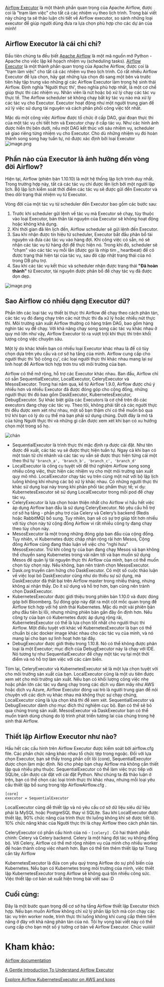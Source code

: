 [Airflow Executor](https://airflow.apache.org/docs/apache-airflow/stable/executor/index.html) là một thành phần quan trọng của Apache Airflow, được coi là "trạm làm việc" cho tất cả các nhiệm vụ theo lịch trình. Trong bài viết này chúng ta sẽ thảo luận chi tiết về Airflow executor, so sánh những loại executor để giúp người dùng đưa ra lựa chọn phù hợp cho các dự án của mình!
## Airflow Executor là cái chi chi?
Đầu tiên chúng ta đều biết [Apache Airflow](https://airflow.apache.org/) là một mã nguồn mở Python - Apache cho việc lập kế hoạch nhiệm vụ (scheduling tasks). [Airflow Executor](https://airflow.apache.org/docs/apache-airflow/stable/executor/index.html) là một thành phần quan trọng của Apache Airflow, được coi là "trạm làm việc" cho tất cả các nhiệm vụ theo lịch trình. Có rất nhiều Airflow Executor để lựa chọn, hãy gạt những lựa chọn đó sang một bên và trước tiên hãy tập trung vào những gì các Airflow Executor làm trong hệ sinh thái Airflow. Định nghĩa 'Người thực thi', theo nghĩa phù hợp nhất, là một cơ chế giúp thực thi các nhiệm vụ. Nhân viên là nút hoặc bộ xử lý chạy các tác vụ thực tế. The Airflow scheduler sẽ không chạy bất kỳ tác vụ nào mà xử lý các tác vụ cho Executor. Executor hoạt động như một người trung gian để xử lý việc sử dụng tài nguyên và cách phân phối công việc tốt nhất.

Mặc dù một công việc Airflow được tổ chức ở cấp DAG, giai đoạn thực thi của một tác vụ chi tiết hơn và Executor chạy ở cấp tác vụ. Như các hình ảnh được hiển thị bên dưới, nếu một DAG kết thúc với sáu nhiệm vụ, scheduler sẽ giao riêng từng nhiệm vụ cho Executor. Cho dù những nhiệm vụ đó hoàn thành song song hay tuần tự, nó được xác định bởi loại Executor
![image.png](https://images.viblo.asia/1e63c437-898a-439d-b0a8-8060c8974bc4.png)
## Phần nào của Executor là ảnh hưởng đến vòng đời Airflow?
Hiện tại, Airflow (phiên bản 1.10.10) là một hệ thống lập lịch trình duy nhất. Trong trường hợp này, tất cả các tác vụ chỉ được lên lịch bởi một người lập lịch. Bộ lập lịch kiểm soát thời điểm các tác vụ sẽ được gửi đến Executor và theo dõi trạng thái nhiệm vụ từ Executor. 

Vòng đời của một tác vụ từ scheduler đến Executor bao gồm các bước sau:
1. Trước khi scheduler gửi lệnh về tác vụ mà Executor sẽ chạy, tùy thuộc vào loại Executor, bản thân tài nguyên của Executor sẽ không hoạt động hoặc không khả dụng.
2. Khi thời gian đã lên lịch đến, Airflow scheduler sẽ gửi lệnh đến Executor.
3. Sau khi nhận được tín hiệu từ scheduler, Executor bắt đầu phân bổ tài nguyên và đưa các tác vụ vào hàng đợi. Khi công việc có sẵn, nó sẽ nhận các tác vụ từ hàng đợi để thực hiện nó. Trong khi đó, scheduler sẽ "chạm" vào các tác vụ mỗi lần (được gọi là nhịp tim _ heartbeat) để có được trạng thái hiện tại của tác vụ, sau đó cập nhật trạng thái của nó trong DB phụ trợ.
4. Sau khi các tác vụ kết thúc và scheduler nhận được trạng thái **"Đã hoàn thành"** từ Executor, tài nguyên được phân bổ để chạy tác vụ đã được dọn dẹp.

![image.png](https://images.viblo.asia/6cd834b5-8fac-4b83-9ac7-02e40b210a65.png)

## Sao Airflow có nhiều dạng Executor dữ?
Phần lớn các loại tác vụ thiết bị thực thi Airflow để chạy theo cách phân tán, các tác vụ đó đang chạy trên các nút thực thi đa xử lý hoặc nhiều nút thực thi. Môi trường sản xuất Airflow thường có hàng trăm DAG, bao gồm hàng nghìn tác vụ để chạy. Với khả năng chạy song song các tác vụ khác nhau ở quy mô lớn như vậy, Airflow Executor tỏ ra vượt trội khi thực thi trên khối lượng công việc chuyên sâu.

Một lý do khác khiến bạn có nhiều loại Executor khác nhau là để có tùy chọn dựa trên yêu cầu và cơ sở hạ tầng của mình. Airflow cung cấp cho người thực thi 'bộ công cụ', các loại người thực thi khác nhau mang lại sự linh hoạt để Airflow tích hợp trơn tru với môi trường của bạn.

Airflow có thể mở rộng, hỗ trợ các Executor khác nhau. Ban đầu, Airflow chỉ có sẵn SequentialExecutor, LocalExecutor, CeleryExecutor và MesosExecutor. Trong hai năm qua, kể từ Airflow 1.9.0, Airflow được chú ý nhiều hơn và nhiều Executor đã được đóng góp cho cộng đồng, những người thực thi đó bao gồm DaskExecutor, KubernetesExecutor, DebugExecutor.  Sự khác biệt giữa các Executors là cơ chế trên đó các executors đang chạy các tác vụ. Theo tôi, không phải tất cả các người thực thi đều được xem xét như nhau, một số bạn thậm chí có thể muốn bỏ qua trừ khi bạn có lý do cụ thể mà bạn phải sử dụng chúng. Dưới đây là mô tả của từng Người thực thi và những gì cần được xem xét khi bạn có xu hướng chọn một trong số họ.

![chán](https://images.viblo.asia/fb52bf95-4f7b-4713-b1d4-59d1d049b6de.png)

- SequentialExecutor là trình thực thi mặc định ra được cài đặt. Như tên được đề xuất, các tác vụ sẽ được thực hiện tuần tự. Ngay cả khi bạn có một toán tử chi nhánh và các tác vụ vẫn sẽ được thực hiện từng cái một theo thứ tự ` 'branch_a', 'branch_b', 'branch_c', 'branch_d' `
- LocalExecutor là công cụ tuyệt vời để thử nghiệm Airflow song song nhiều công việc, thực hiện các nhiệm vụ cho một môi trường sản xuất quy mô nhỏ. LocalExecutor chạy tác vụ trên cùng một nút với bộ lập lịch luồng không khí nhưng các bộ xử lý khác nhau. Có những người thực thi khác sử dụng loại này trong khi phân phối tác phẩm thực tế; ví dụ: KubernetesExecutor sẽ sử dụng LocalExecutor trong mỗi pod để chạy tác vụ.
- CeleryExecutor là lựa chọn hoàn thiện nhất cho Airflow vì hầu hết việc áp dụng Airflow ban đầu là sử dụng CeleryExecutor. Nó yêu cầu hỗ trợ cơ sở hạ tầng - phần phụ trợ của Celery và Celery’s backend (Redis hoặc RabbitMQ) bổ sung. Tuy nhiên, bạn sẽ có sự trợ giúp tốt hơn nhiều với tùy chọn này từ cộng đồng Airflow vì rất nhiều công ty đang chạy theo tùy chọn này.
- MesosExecutor là một trong những đóng góp ban đầu của cộng đồng. Tuy nhiên, vì Kubernetes được chấp nhận rộng rãi hơn Mesos, Cộng đồng Airflow cũng đang thảo luận về việc cho "nghỉ hưu" MesosExecutor. Trừ khi công ty của bạn đang chạy Mesos và bạn không thể chuyển sang Kubernetes trong vài năm tới và bạn muốn sử dụng Mesos để quản lý tài nguyên thực thi Airflow của mình, bạn có thể muốn chọn tùy chọn này. Nếu không, bạn nên tránh chọn MesosExecutor.
- Dask.org truyền cảm hứng cho DaskExecutor. Có một số cuộc thảo luận về việc loại bỏ DaskExecutor cũng như do thiếu sự sử dụng, mà DaskExecutor đã thất bại trên Airflow master trong nhiều tháng, nhưng không ai nhận thấy. Do ít sử dụng và hỗ trợ hơn, bạn cũng nên tránh chọn DaskExecutor.
- KubernetesExecutor được giới thiệu trong phiên bản 1.10.0 và được đóng góp bởi Bloomberg. Sự đóng góp này đặt ra một cột mốc quan trọng để Airflow tích hợp với hệ sinh thái Kubernetes. Mặc dù một vài phiên bản phụ đầu tiên bị lỗi, nhưng những phiên bản gần đây ổn định hơn. Nếu công ty của bạn có Kubernetes được áp dụng rộng rãi, KubernetesExecutor có thể là lựa chọn tốt nhất cho người thực thi Airflow. Một điều tuyệt vời khác về KubernetesExecutor là bạn có thể chuẩn bị các docker image khác nhau cho các tác vụ của mình, và nó mang lại cho bạn sự linh hoạt hơn tại đây. 
- DebugExecutor được giới thiệu trong 1.10.8. Nó có thể không được phân loại là một Executor; mục đích của DebugExecutor này là chạy với IDE. Nó tương tự như SequentialExecutor để chạy một tác vụ tại một thời điểm và nó hỗ trợ làm việc với các cảm biến.

Tóm lại, CeleryExecutor và KubernetesExecutor sẽ là một lựa chọn tuyệt vời cho môi trường sản xuất của bạn. LocalExecutor cũng là một ưu tiên được xem xét cho môi trường sản xuất. Nếu bạn có khối lượng công việc nhẹ hoặc phần lớn các tác vụ đang chạy trong các dịch vụ đám mây như AWS hoặc dịch vụ Azure, Airflow Executor đóng vai trò là người trung gian để nói chuyện với các dịch vụ khác nhau mà không thực sự chạy chúng, LocalExecutor cũng là lựa chọn khả thi để xem xét. SequentialExecutor và DebugExecutor dành cho mục đích thử nghiệm cục bộ. Bạn có thể sẽ bỏ qua chúng trong sản xuất. MesosExecutor và DaskExecutor bạn có thể muốn tránh dùng chúng do lộ trình phát triển tương lai của chúng trong hệ sinh thái Airflow.

## Thiết lập Airflow Executor như nào?
Hầu hết các cấu hình trên Airflow Executor được kiểm soát bởi airflow.cfg file. Các phần chức năng khác nhau tổ chức tệp trong ngoặc. Đối với lựa chọn Executor, bạn sẽ thấy trong phần cốt lõi (core), SequentialExecutor được chọn làm mặc định. Nó cho phép bạn chạy Airflow mà không cần thiết lập quá nhiều phụ thuộc. SequentialExecutor có thể làm việc trực tiếp với SQLite, cần được cài đặt với cài đặt Python. Như chúng ta đã thảo luận ở trên, bạn có thể chọn các loại trình thực thi khác nhau, nhưng mỗi loại yêu cầu thiết lập bổ sung trong tệp AirflowAirflow.cfg .
```
[core]
executor = SequentialExecutor
```
LocalExecutor cũng dễ thiết lập và nó yêu cầu cơ sở dữ liệu siêu dữ liệu phải là MySQL hoặc PostgreSQL thay vì SQLite. Sau khi LocalExecutor được thiết lập, 90% chức năng của trình thực thi luồng không khí sẽ được tiết lộ. 10% chức năng khác của Người thực thi là chạy Airflow theo cách phân tán.

CeleryExecutor có phần cấu hình của nó - `[celery]` . Có hai thành phần chính: Celery  và Celery backend. Celery là một hàng đợi tác vụ không đồng bộ. Với Celery, Airflow có thể mở rộng nhiệm vụ của mình cho nhiều worker để hoàn thành công việc nhanh hơn. Bạn có thể tìm thêm thiết lập tại Trang cần tây Airflow

KubernetesExecutor là đứa con yêu quý trong Airflow do sự phổ biến của Kubernetes. Nếu bạn có Kubernetes trong môi trường của mình, việc thiết lập KubernetesExecutor trong Airflow sẽ không quá tốn nhiều công sức. Việc thiết lập cơ bản sẽ xuất hiện trong bài viết sau :D 
## Cuối cùng:
Đây là một bước quan trọng để cơ sở hạ tầng Airflow thiết lập Executor thích hợp. Nếu bạn muốn Airflow không chỉ xử lý phần lập lịch mà còn chạy các tác vụ trên worker node, trình thực thi luồng không khí cung cấp thêm tiềm năng ở đây với khả năng phân tán của nó. Tôi hy vọng bài viết này có thể cung cấp cho bạn một số ý tưởng cơ bản về Airflow Executor. Chúc vuiiiiii!
# Kham khảo:
[Airflow documentation](https://airflow.apache.org/docs/)

[A Gentle Introduction To Understand Airflow Executor](https://towardsdatascience.com/a-gentle-introduction-to-understand-airflow-executor-b4f2fee211b1)

[Explore Airflow KubernetesExecutor on AWS and kops](https://chengzhizhao.medium.com/explore-airflow-kubernetesexecutor-on-aws-and-kops-1c4dd33e56e0)